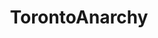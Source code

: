 ---
title: TorontoAnarchy
crosslinks:
- toronto
- metacanada
- TorontoRevolt
- canada
- The_Donald
- TorontoSafeSpace
- TorontoRevoltRevolt
- askTO
- onguardforthee
- ontario
- OutOfTheLoop
- AskReddit
- opieandanthony
- fo4
- pokemongo
- CanadaPolitics
- autotldr
- news
- pokemon
- TheRedPill
---